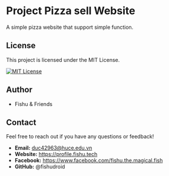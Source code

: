 # Project Pizza sell Website

A simple pizza website that support simple function.  

## License

This project is licensed under the MIT License. 

[![MIT License](https://img.shields.io/badge/license-MIT-blue.svg)](https://choosealicense.com/licenses/mit/)

## Author

* Fishu & Friends

## Contact

Feel free to reach out if you have any questions or feedback!

* **Email:** duc42963@huce.edu.vn
* **Website:** https://profile.fishu.tech
* **Facebook:** https://www.facebook.com/fishu.the.magical.fish
* **GitHub:** @fishudroid

